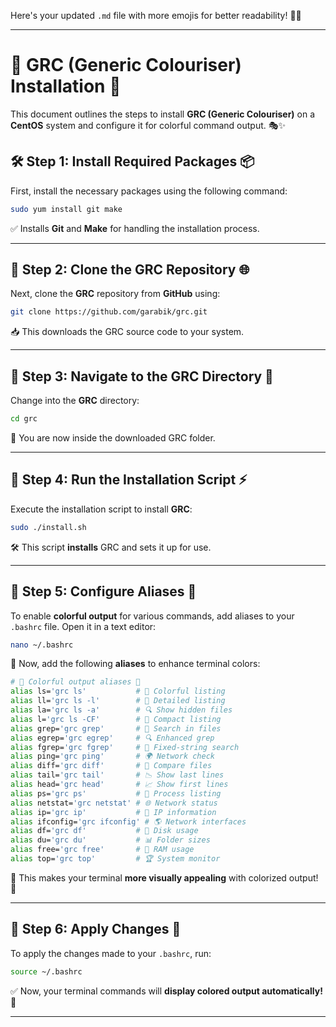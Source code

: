 Here's your updated `.md` file with more emojis for better readability! 🚀🎨  

---

# 🎨 GRC (Generic Colouriser) Installation 🌈  

This document outlines the steps to install **GRC (Generic Colouriser)** on a **CentOS** system and configure it for colorful command output. 🎭✨  

## 🛠️ Step 1: Install Required Packages 📦  

First, install the necessary packages using the following command:  

```bash
sudo yum install git make
```
✅ Installs **Git** and **Make** for handling the installation process.  

---

## 🔄 Step 2: Clone the GRC Repository 🌐  

Next, clone the **GRC** repository from **GitHub** using:  

```bash
git clone https://github.com/garabik/grc.git
```
📥 This downloads the GRC source code to your system.  

---

## 📂 Step 3: Navigate to the GRC Directory 📁  

Change into the **GRC** directory:  

```bash
cd grc
```
📌 You are now inside the downloaded GRC folder.  

---

## 🚀 Step 4: Run the Installation Script ⚡  

Execute the installation script to install **GRC**:  

```bash
sudo ./install.sh
```
🛠️ This script **installs** GRC and sets it up for use.  

---

## 🎨 Step 5: Configure Aliases 🔧  

To enable **colorful output** for various commands, add aliases to your `.bashrc` file. Open it in a text editor:  

```bash
nano ~/.bashrc
```
📜 Now, add the following **aliases** to enhance terminal colors:  

```bash
# 🌈 Colorful output aliases 🎨
alias ls='grc ls'           # 📂 Colorful listing
alias ll='grc ls -l'        # 📑 Detailed listing
alias la='grc ls -a'        # 🔍 Show hidden files
alias l='grc ls -CF'        # 📜 Compact listing
alias grep='grc grep'       # 🔎 Search in files
alias egrep='grc egrep'     # 🔍 Enhanced grep
alias fgrep='grc fgrep'     # 📄 Fixed-string search
alias ping='grc ping'       # 🌍 Network check
alias diff='grc diff'       # 🔄 Compare files
alias tail='grc tail'       # 📉 Show last lines
alias head='grc head'       # 📈 Show first lines
alias ps='grc ps'           # 🚀 Process listing
alias netstat='grc netstat' # 🌐 Network status
alias ip='grc ip'           # 📡 IP information
alias ifconfig='grc ifconfig' # 🌎 Network interfaces
alias df='grc df'           # 💾 Disk usage
alias du='grc du'           # 📊 Folder sizes
alias free='grc free'       # 🧠 RAM usage
alias top='grc top'         # 🏆 System monitor
```
🎨 This makes your terminal **more visually appealing** with colorized output! 🌟  

---

## 🔄 Step 6: Apply Changes 🚀  

To apply the changes made to your `.bashrc`, run:  

```bash
source ~/.bashrc
```
✅ Now, your terminal commands will **display colored output automatically!** 🌈  

---
